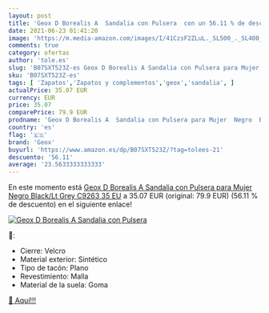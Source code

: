 ```yaml
---
layout: post
title: 'Geox D Borealis A  Sandalia con Pulsera  con un 56.11 % de descuento'
date: 2021-06-23 01:41:20
image: 'https://m.media-amazon.com/images/I/41CzsF2ZLuL._SL500_._SL400_.jpg'
comments: true
category: ofertas
author: 'tole.es'
slug: 'B07SXT523Z-es Geox D Borealis A Sandalia con Pulsera para Mujer Negro...'
sku: 'B07SXT523Z-es'
tags: [ 'Zapatos','Zapatos y complementos','geox','sandalia', ]
actualPrice: 35.07 EUR
currency: EUR
price: 35.07
comparePrice: 79.9 EUR
prodname: 'Geox D Borealis A  Sandalia con Pulsera para Mujer  Negro  Black/Lt Grey C9263   35 EU'
country: 'es'
flag: '🇪🇸'
brand: 'Geox'
buyurl: 'https://www.amazon.es/dp/B07SXT523Z/?tag=tolees-21'
descuento: '56.11'
average: '23.5633333333333'
---
```


En este momento está [Geox D Borealis A  Sandalia con Pulsera para Mujer  Negro  Black/Lt Grey C9263   35 EU](https://www.amazon.es/dp/B07SXT523Z/?tag=tolees-21) a 35.07 EUR (original: 79.9 EUR) (56.11 %  de descuento) en el siguiente enlace!

[![Geox D Borealis A  Sandalia con Pulsera ](https://m.media-amazon.com/images/I/41CzsF2ZLuL._SL500_._SL400_.jpg)](https://www.amazon.es/dp/B07SXT523Z/?tag=tolees-21)

🔎:

- Cierre: Velcro
- Material exterior: Sintético
- Tipo de tacón: Plano
- Revestimiento: Malla
- Material de la suela: Goma

[🛒 Aquí!!!](https://www.amazon.es/dp/B07SXT523Z/?tag=tolees-21)
